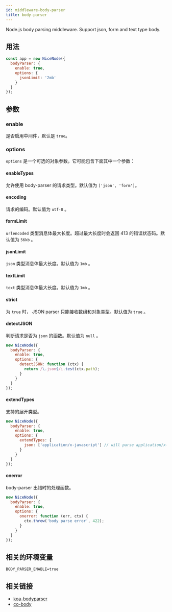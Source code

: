 ```yaml
---
id: middleware-body-parser
title: body-parser
---
```


Node.js body parsing middleware. Support json, form and text type body.

## 用法
```js
const app = new NiceNode({
  bodyParser: {
    enable: true,
    options: {
      jsonLimit: '2mb'
    }
  }
});
```

## 参数

### enable
是否启用中间件，默认是 `true`。

### options
`options` 是一个可选的对象参数，它可能包含下面其中一个参数：

#### enableTypes
允许使用 body-parser 的请求类型。默认值为 `['json', 'form']`。

#### encoding
请求的编码。默认值为 `utf-8` 。

#### formLimit
 `urlencoded` 类型消息体最大长度。超过最大长度时会返回 413 的错误状态码。默认值为 `56kb` 。

#### jsonLimit
 `json` 类型消息体最大长度。默认值为 `1mb` 。

#### textLimit
 `text` 类型消息体最大长度。默认值为 `1mb` 。

#### strict
为 `true` 时， JSON parser 只能接收数组和对象类型。默认值为 `true` 。

#### detectJSON
判断请求是否为 `json` 的函数。默认值为 `null` 。
```js
new NiceNode({
  bodyParser: {
    enable: true,
    options: {
      detectJSON: function (ctx) {
        return /\.json$/i.test(ctx.path);
      }
    }
  }
});
```

#### extendTypes
支持的展开类型。
```js
new NiceNode({
  bodyParser: {
    enable: true,
    options: {
      extendTypes: {
        json: ['application/x-javascript'] // will parse application/x-javascript type body as a JSON string
      }
    }
  }
});
```

#### onerror
 body-parser 出错时的处理函数。
```js
new NiceNode({
  bodyParser: {
    enable: true,
    options: {
      onerror: function (err, ctx) {
        ctx.throw('body parse error', 422);
      }
    }
  }
});
```

## 相关的环境变量
```
BODY_PARSER_ENABLE=true
```

## 相关链接
- [koa-bodyparser](https://www.npmjs.com/package/koa-bodyparser)
- [co-body](https://github.com/tj/co-body)
